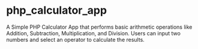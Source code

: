 # php_calculator_app
A Simple PHP Calculator App that performs basic arithmetic operations like Addition, Subtraction, Multiplication, and Division. Users can input two numbers and select an operator to calculate the results.
